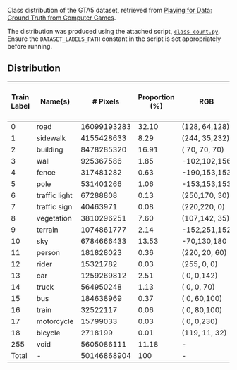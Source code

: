Class distribution of the GTA5 dataset, retrieved from [Playing for Data: Ground Truth from Computer Games](https://arxiv.org/abs/1608.02192).

The distribution was produced using the attached script, [`class_count.py`](./class_count.py). Ensure the `DATASET_LABELS_PATH` constant in the script is set appropriately before running.

## Distribution
| Train Label | Name(s)       | # Pixels    | Proportion (%) | RGB           | Class (full train set) |
|-------------|---------------|-------------|----------------|---------------|------------------------|
|           0 | road          | 16099193283 |          32.10 | (128, 64,128) |                      7 |
|           1 | sidewalk      |  4155428633 |           8.29 | (244, 35,232) |                      8 |
|           2 | building      |  8478285320 |          16.91 | ( 70, 70, 70) |                     11 |
|           3 | wall          |   925367586 |           1.85 |  -102,102,156 |                     12 |
|           4 | fence         |   317481282 |           0.63 |  -190,153,153 |                     13 |
|           5 | pole          |   531401266 |           1.06 |  -153,153,153 |                     17 |
|           6 | traffic light |    67288808 |           0.13 | (250,170, 30) |                     19 |
|           7 | traffic sign  |    40463971 |           0.08 | (220,220,  0) |                     20 |
|           8 | vegetation    |  3810296251 |           7.60 | (107,142, 35) |                     21 |
|           9 | terrain       |  1074861777 |           2.14 |  -152,251,152 |                     22 |
|          10 | sky           |  6784666433 |          13.53 |   -70,130,180 |                     23 |
|          11 | person        |   181828023 |           0.36 | (220, 20, 60) |                     24 |
|          12 | rider         |    15321782 |           0.03 | (255,  0,  0) |                     25 |
|          13 | car           |  1259269812 |           2.51 | (  0,  0,142) |                     26 |
|          14 | truck         |   564950248 |           1.13 | (  0,  0, 70) |                     27 |
|          15 | bus           |   184638969 |           0.37 | (  0, 60,100) |                     28 |
|          16 | train         |    32522117 |           0.06 | (  0, 80,100) |                     31 |
|          17 | motorcycle    |    15799033 |           0.03 | (  0,  0,230) |                     32 |
|          18 | bicycle       |     2718199 |           0.01 | (119, 11, 32) |                     33 |
|         255 | void          |  5605086111 |          11.18 | -             | -                      |
| Total       | -             | 50146868904 |            100 | -             | -                      |